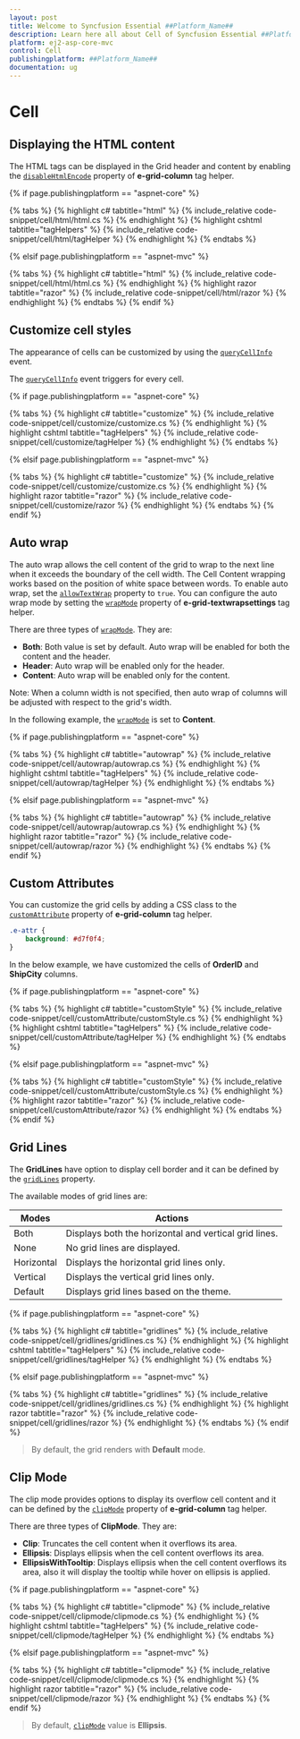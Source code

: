 ```yaml
---
layout: post
title: Welcome to Syncfusion Essential ##Platform_Name##
description: Learn here all about Cell of Syncfusion Essential ##Platform_Name## widgets based on HTML5 and jQuery.
platform: ej2-asp-core-mvc
control: Cell
publishingplatform: ##Platform_Name##
documentation: ug
---
```



# Cell

## Displaying the HTML content

The HTML tags can be displayed in the Grid header and content by enabling the [`disableHtmlEncode`](https://help.syncfusion.com/cr/aspnetcore-js2/Syncfusion.EJ2.Grids.GridColumn.html#Syncfusion_EJ2_Grids_GridColumn_DisableHtmlEncode) property of **e-grid-column** tag helper.

{% if page.publishingplatform == "aspnet-core" %}

{% tabs %}
{% highlight c# tabtitle="html" %}
{% include_relative code-snippet/cell/html/html.cs %}
{% endhighlight %}
{% highlight cshtml tabtitle="tagHelpers" %}
{% include_relative code-snippet/cell/html/tagHelper %}
{% endhighlight %}
{% endtabs %}

{% elsif page.publishingplatform == "aspnet-mvc" %}

{% tabs %}
{% highlight c# tabtitle="html" %}
{% include_relative code-snippet/cell/html/html.cs %}
{% endhighlight %}
{% highlight razor tabtitle="razor" %}
{% include_relative code-snippet/cell/html/razor %}
{% endhighlight %}
{% endtabs %}
{% endif %}



## Customize cell styles

The appearance of cells can be customized by using the [`queryCellInfo`](https://help.syncfusion.com/cr/aspnetcore-js2/Syncfusion.EJ2.Grids.Grid.html#Syncfusion_EJ2_Grids_Grid_QueryCellInfo) event.

The [`queryCellInfo`](https://help.syncfusion.com/cr/aspnetcore-js2/Syncfusion.EJ2.Grids.Grid.html#Syncfusion_EJ2_Grids_Grid_QueryCellInfo) event triggers for every cell.

{% if page.publishingplatform == "aspnet-core" %}

{% tabs %}
{% highlight c# tabtitle="customize" %}
{% include_relative code-snippet/cell/customize/customize.cs %}
{% endhighlight %}
{% highlight cshtml tabtitle="tagHelpers" %}
{% include_relative code-snippet/cell/customize/tagHelper %}
{% endhighlight %}
{% endtabs %}

{% elsif page.publishingplatform == "aspnet-mvc" %}

{% tabs %}
{% highlight c# tabtitle="customize" %}
{% include_relative code-snippet/cell/customize/customize.cs %}
{% endhighlight %}
{% highlight razor tabtitle="razor" %}
{% include_relative code-snippet/cell/customize/razor %}
{% endhighlight %}
{% endtabs %}
{% endif %}



## Auto wrap

The auto wrap allows the cell content of the grid to wrap to the next line when it exceeds the boundary of the cell width. The Cell Content wrapping works based on the position of white space between words.
To enable auto wrap, set the [`allowTextWrap`](https://help.syncfusion.com/cr/aspnetcore-js2/Syncfusion.EJ2.Grids.Grid.html#Syncfusion_EJ2_Grids_Grid_AllowTextWrap) property to `true`.
You can configure the auto wrap mode by setting the [`wrapMode`](https://help.syncfusion.com/cr/aspnetcore-js2/Syncfusion.EJ2.Grids.GridTextWrapSettings.html#Syncfusion_EJ2_Grids_GridTextWrapSettings_WrapMode) property of **e-grid-textwrapsettings** tag helper.

There are three types of [`wrapMode`](https://help.syncfusion.com/cr/aspnetcore-js2/Syncfusion.EJ2.Grids.GridTextWrapSettings.html#Syncfusion_EJ2_Grids_GridTextWrapSettings_WrapMode). They are:

* **Both**: Both value is set by default. Auto wrap will be enabled for both the content and the header.
* **Header**: Auto wrap will be enabled only for the header.
* **Content**: Auto wrap will be enabled only for the content.

Note: When a column width is not specified, then auto wrap of columns will be adjusted with respect to the grid's width.

In the following example, the [`wrapMode`](https://help.syncfusion.com/cr/aspnetcore-js2/Syncfusion.EJ2.Grids.GridTextWrapSettings.html#Syncfusion_EJ2_Grids_GridTextWrapSettings_WrapMode) is set to **Content**.

{% if page.publishingplatform == "aspnet-core" %}

{% tabs %}
{% highlight c# tabtitle="autowrap" %}
{% include_relative code-snippet/cell/autowrap/autowrap.cs %}
{% endhighlight %}
{% highlight cshtml tabtitle="tagHelpers" %}
{% include_relative code-snippet/cell/autowrap/tagHelper %}
{% endhighlight %}
{% endtabs %}

{% elsif page.publishingplatform == "aspnet-mvc" %}

{% tabs %}
{% highlight c# tabtitle="autowrap" %}
{% include_relative code-snippet/cell/autowrap/autowrap.cs %}
{% endhighlight %}
{% highlight razor tabtitle="razor" %}
{% include_relative code-snippet/cell/autowrap/razor %}
{% endhighlight %}
{% endtabs %}
{% endif %}



## Custom Attributes

You can customize the grid cells by adding a CSS class to the [`customAttribute`](https://help.syncfusion.com/cr/aspnetcore-js2/Syncfusion.EJ2.Grids.GridColumn.html#Syncfusion_EJ2_Grids_GridColumn_CustomAttributes) property of **e-grid-column** tag helper.

```CSS
.e-attr {
    background: #d7f0f4;
}
```

In the below example, we have customized the cells of **OrderID** and **ShipCity** columns.

{% if page.publishingplatform == "aspnet-core" %}

{% tabs %}
{% highlight c# tabtitle="customStyle" %}
{% include_relative code-snippet/cell/customAttribute/customStyle.cs %}
{% endhighlight %}
{% highlight cshtml tabtitle="tagHelpers" %}
{% include_relative code-snippet/cell/customAttribute/tagHelper %}
{% endhighlight %}
{% endtabs %}

{% elsif page.publishingplatform == "aspnet-mvc" %}

{% tabs %}
{% highlight c# tabtitle="customStyle" %}
{% include_relative code-snippet/cell/customAttribute/customStyle.cs %}
{% endhighlight %}
{% highlight razor tabtitle="razor" %}
{% include_relative code-snippet/cell/customAttribute/razor %}
{% endhighlight %}
{% endtabs %}
{% endif %}



## Grid Lines

The **GridLines** have option to display cell border and it can be defined by the
[`gridLines`](https://help.syncfusion.com/cr/aspnetcore-js2/Syncfusion.EJ2.Grids.Grid.html#Syncfusion_EJ2_Grids_Grid_GridLines) property.

The available modes of grid lines are:

| Modes | Actions |
|-------|---------|
| Both | Displays both the horizontal and vertical grid lines.|
| None | No grid lines are displayed.|
| Horizontal | Displays the horizontal grid lines only.|
| Vertical | Displays the vertical grid lines only.|
| Default | Displays grid lines based on the theme.|

{% if page.publishingplatform == "aspnet-core" %}

{% tabs %}
{% highlight c# tabtitle="gridlines" %}
{% include_relative code-snippet/cell/gridlines/gridlines.cs %}
{% endhighlight %}
{% highlight cshtml tabtitle="tagHelpers" %}
{% include_relative code-snippet/cell/gridlines/tagHelper %}
{% endhighlight %}
{% endtabs %}

{% elsif page.publishingplatform == "aspnet-mvc" %}

{% tabs %}
{% highlight c# tabtitle="gridlines" %}
{% include_relative code-snippet/cell/gridlines/gridlines.cs %}
{% endhighlight %}
{% highlight razor tabtitle="razor" %}
{% include_relative code-snippet/cell/gridlines/razor %}
{% endhighlight %}
{% endtabs %}
{% endif %}



>By default, the grid renders with **Default** mode.

## Clip Mode

The clip mode provides options to display its overflow cell content and it can be defined by the [`clipMode`](https://help.syncfusion.com/cr/aspnetcore-js2/Syncfusion.EJ2.Grids.ClipMode.html) property of **e-grid-column** tag helper.

There are three types of **ClipMode**. They are:

* **Clip**: Truncates the cell content when it overflows its area.
* **Ellipsis**: Displays ellipsis when the cell content overflows its area.
* **EllipsisWithTooltip**: Displays ellipsis when the cell content overflows its area, also it will display the tooltip while hover on ellipsis is applied.

{% if page.publishingplatform == "aspnet-core" %}

{% tabs %}
{% highlight c# tabtitle="clipmode" %}
{% include_relative code-snippet/cell/clipmode/clipmode.cs %}
{% endhighlight %}
{% highlight cshtml tabtitle="tagHelpers" %}
{% include_relative code-snippet/cell/clipmode/tagHelper %}
{% endhighlight %}
{% endtabs %}

{% elsif page.publishingplatform == "aspnet-mvc" %}

{% tabs %}
{% highlight c# tabtitle="clipmode" %}
{% include_relative code-snippet/cell/clipmode/clipmode.cs %}
{% endhighlight %}
{% highlight razor tabtitle="razor" %}
{% include_relative code-snippet/cell/clipmode/razor %}
{% endhighlight %}
{% endtabs %}
{% endif %}



>By default, [`clipMode`](https://help.syncfusion.com/cr/aspnetcore-js2/Syncfusion.EJ2.Grids.ClipMode.html) value is **Ellipsis**.
